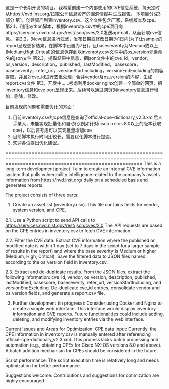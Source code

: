 这是一个长期开发的项目。我希望创建一个内部使用的CVE信息系统，每天定时从https://nvd.inst.org/拉取公司信息资产的漏洞情报并生成报告。
本项目分成3部分
第1，创建资产列表inventory.csv。这个文件包含厂家，系统版本及cpe。
第2.1，利用python脚本，根据invenroty.csv中的cpe项目向https://services.nvd.nist.gov/rest/json/cves/2.0发送api-call，从而获取cve信息。
第2.2，对cve信息进行过滤，发布日期或修改日期为1日内(为了让sample的report呈现更多结果，在脚本中设置为7日)，且baseseverity为Medium或以上(Medium,High,Critcal)的信息保存到以invenroty.csv文件中的os_version元素命名的json文件
第2.3，提取结果中信息，把json文件中的cve_id，vendor，os_version，description，published，lastModified，basescore，baseseverity，refer_url，versionStartIncluding，versionEndExcluding的内容提取，并且对cve_id进行去重处理，合并vendor及os_version的内容，生成report.cvs文件
第3，开发中……考虑利用docker nginx创建一个简单的网页，把inventory信息和cve port呈现出来。后续可以通过网页对inventory信息进行增加，删除，修改。

目前发现的问题和需要优化的方面：
1. 目前inventory.csv的cpe信息是查询了official-cpe-dictionary_v2.3.xml后人手录入，未能实现批量化和自动化(例如针对cisco nx-os 8.0以上的版本获取cpe)，以后要考虑可以实现批量增加cpe
2. 目前脚本执行时间比较长，需要优化脚本进行提速。
3. 欢迎各位提出优化建议。

===========================================================================================================================================================
This is a long-term development project. I aim to create an internal CVE information system that pulls vulnerability intelligence related to the company's assets information from https://nvd.inst.org/ daily on a scheduled basis and generates reports.

The project consists of three parts:
1. Create an asset list (inventory.csv).
This file contains fields for vendor, system version, and CPE.

2.1. Use a Python script to send API calls to https://services.nvd.nist.gov/rest/json/cves/2.0
The API requests are based on the CPE entries in inventory.csv to fetch CVE information.

2.2. Filter the CVE data.
Extract CVE information where the published or modified date is within 1 day (set to 7 days in the script for a larger sample of results in the report) and where the base severity is Medium or higher (Medium, High, Critical). Save the filtered data to JSON files named according to the os_version field in inventory.csv.

2.3. Extract and de-duplicate results.
From the JSON files, extract the following information: cve_id, vendor, os_version, description, published, lastModified, basescore, baseseverity, refer_url, versionStartIncluding, and versionEndExcluding. De-duplicate cve_id entries, consolidate vendor and os_version fields, and generate a report.csv file.

3. Further development (in progress):
Consider using Docker and Nginx to create a simple web interface. This interface would display inventory information and CVE reports. Future functionalities could include adding, deleting, and modifying inventory entries via the web interface.

Current Issues and Areas for Optimization:
CPE data input:
Currently, the CPE information in inventory.csv is manually entered after referencing official-cpe-dictionary_v2.3.xml. This process lacks batch processing and automation (e.g., obtaining CPEs for Cisco NX-OS versions 8.0 and above). A batch addition mechanism for CPEs should be considered in the future.

Script performance:
The script execution time is relatively long and needs optimization for better performance.

Suggestions welcome:
Contributions and suggestions for optimization are highly encouraged.
